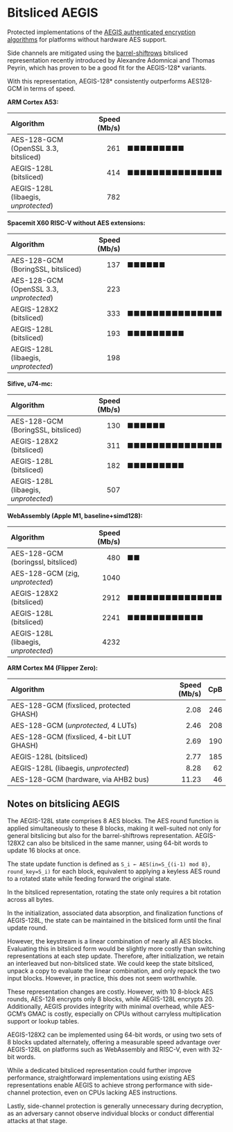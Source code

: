 # Bitsliced AEGIS

Protected implementations of the [AEGIS authenticated encryption algorithms](https://cfrg.github.io/draft-irtf-cfrg-aegis-aead/draft-irtf-cfrg-aegis-aead.html) for platforms without hardware AES support.

Side channels are mitigated using the [barrel-shiftrows](https://eprint.iacr.org/2020/1123.pdf) bitsliced representation recently introduced by Alexandre Adomnicai and Thomas Peyrin, which has proven to be a good fit for the AEGIS-128* variants.

With this representation, AEGIS-128* consistently outperforms AES128-GCM in terms of speed.

**ARM Cortex A53:**

| Algorithm                            | Speed (Mb/s) |                 |
| :----------------------------------- | -----------: | :-------------- |
| AES-128-GCM (OpenSSL 3.3, bitsliced) |          261 | ■■■■■■■■■       |
| AEGIS-128L (bitsliced)               |          414 | ■■■■■■■■■■■■■■■ |
| AEGIS-128L (libaegis, _unprotected_) |          782 |                 |

**Spacemit X60 RISC-V without AES extensions:**

| Algorithm                                | Speed (Mb/s) |                 |
| :--------------------------------------- | -----------: | :-------------- |
| AES-128-GCM (BoringSSL, bitsliced)       |          137 | ■■■■■■          |
| AES-128-GCM (OpenSSL 3.3, _unprotected_) |          223 |                 |
| AEGIS-128X2 (bitsliced)                  |          333 | ■■■■■■■■■■■■■■■ |
| AEGIS-128L (bitsliced)                   |          193 | ■■■■■■■■■       |
| AEGIS-128L (libaegis, _unprotected_)     |          198 |                 |

**Sifive, u74-mc:**

| Algorithm                            | Speed (Mb/s) |                 |
| :----------------------------------- | -----------: | :-------------- |
| AES-128-GCM (BoringSSL, bitsliced)   |          130 | ■■■■■■          |
| AEGIS-128X2 (bitsliced)              |          311 | ■■■■■■■■■■■■■■■ |
| AEGIS-128L (bitsliced)               |          182 | ■■■■■■■■■       |
| AEGIS-128L (libaegis, _unprotected_) |          507 |                 |

**WebAssembly (Apple M1, baseline+simd128):**

| Algorithm                            | Speed (Mb/s) |                 |
| :----------------------------------- | -----------: | :-------------- |
| AES-128-GCM (boringssl, bitsliced)   |          480 | ■■              |
| AES-128-GCM (zig, _unprotected_)     |         1040 |                 |
| AEGIS-128X2 (bitsliced)              |         2912 | ■■■■■■■■■■■■■■■ |
| AEGIS-128L (bitsliced)               |         2241 | ■■■■■■■■■■■■    |
| AEGIS-128L (libaegis, _unprotected_) |         4232 |                 |

**ARM Cortex M4 (Flipper Zero):**

| Algorithm                                | Speed (Mb/s) |  CpB |
| :--------------------------------------- | -----------: | ---: |
| AES-128-GCM (fixsliced, protected GHASH) |         2.08 |  246 |
| AES-128-GCM (_unprotected_, 4 LUTs)      |         2.46 |  208 |
| AES-128-GCM (fixsliced, 4-bit LUT GHASH) |         2.69 |  190 |
| AEGIS-128L (bitsliced)                   |         2.77 |  185 |
| AEGIS-128L (libaegis, _unprotected_)     |         8.28 |   62 |
| AES-128-GCM (hardware, via AHB2 bus)     |        11.23 |   46 |

## Notes on bitslicing AEGIS

The AEGIS-128L state comprises 8 AES blocks. The AES round function is applied simultaneously to these 8 blocks, making it well-suited not only for general bitslicing but also for the barrel-shiftrows representation. AEGIS-128X2 can also be bitsliced in the same manner, using 64-bit words to update 16 blocks at once.

The state update function is defined as `S_i ← AES(in=S_{(i-1) mod 8}, round_key=S_i)` for each block, equivalent to applying a keyless AES round to a rotated state while feeding forward the original state.

In the bitsliced representation, rotating the state only requires a bit rotation across all bytes.

In the initialization, associated data absorption, and finalization functions of AEGIS-128L, the state can be maintained in the bitsliced form until the final update round.

However, the keystream is a linear combination of nearly all AES blocks. Evaluating this in bitsliced form would be slightly more costly than switching representations at each step update. Therefore, after initialization, we retain an interleaved but non-bitsliced state. We could keep the state bitsliced, unpack a copy to evaluate the linear combination, and only repack the two input blocks. However, in practice, this does not seem worthwhile.

These representation changes are costly. However, with 10 8-block AES rounds, AES-128 encrypts only 8 blocks, while AEGIS-128L encrypts 20. Additionally, AEGIS provides integrity with minimal overhead, while AES-GCM’s GMAC is costly, especially on CPUs without carryless multiplication support or lookup tables.

AEGIS-128X2 can be implemented using 64-bit words, or using two sets of 8 blocks updated alternately, offering a measurable speed advantage over AEGIS-128L on platforms such as WebAssembly and RISC-V, even with 32-bit words.

While a dedicated bitsliced representation could further improve performance, straightforward implementations using existing AES representations enable AEGIS to achieve strong performance with side-channel protection, even on CPUs lacking AES instructions.

Lastly, side-channel protection is generally unnecessary during decryption, as an adversary cannot observe individual blocks or conduct differential attacks at that stage.